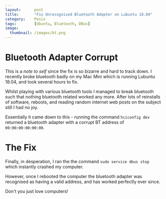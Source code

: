 ```yaml
---
layout:      post
title:       "Fix Unrecognised Bluetooth Adapter on Lubuntu 18.04"
category:    Posix
tags:        [Ubuntu, Bluetooth, DBus]
image:
  thumbnail: /images/bt.png
---
```


# Bluetooth Adapter Corrupt

This is a *note to self* since the fix is so bizarre and hard to track down. I recently broke bluetooth badly on my Mac Mini which is running Lubuntu 18.04, and took several hours to fix.

Whilst playing with various bluetooth tools I managed to break bluetooth such that nothing bluetooth related worked any more. After lots of reinstalls of software, reboots, and reading random internet web posts on the subject still I had no joy.

Essentially it came down to this - running the command `hciconfig dev` returned a bluetooth adapter with a corrupt BT address of `00:00:00:00:00:00`.

# The Fix

Finally, in desperation, I ran the the command `sudo service dbus stop` which instantly crashed my computer.

However, once I rebooted the computer the bluetooth adapter was recognised as having a valid address, and has worked perfectly ever since.

Don't you just love computers!

